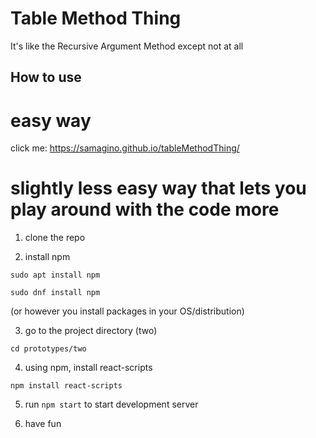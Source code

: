 # Table Method Thing
It's like the Recursive Argument Method except not at all

## How to use
# easy way
click me: https://samagino.github.io/tableMethodThing/
# slightly less easy way that lets you play around with the code more
1. clone the repo

2. install npm
```
sudo apt install npm
```
```
sudo dnf install npm
```
(or however you install packages in your OS/distribution)


3. go to the project directory (two)
```
cd prototypes/two
```

4. using npm, install react-scripts
```
npm install react-scripts
```

5. run ```npm start``` to start development server

6. have fun
